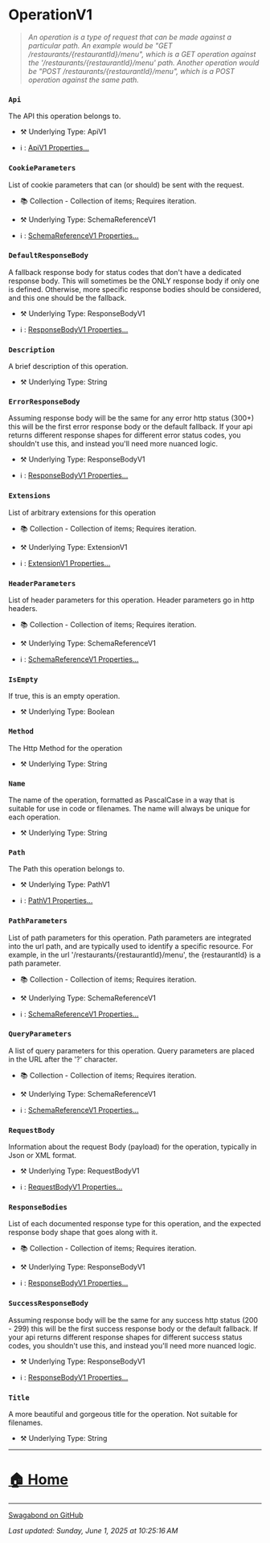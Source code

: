 # OperationV1

> *An operation is a type of request that can be made against a particular path. An example would be "GET /restaurants/{restaurantId}/menu", which is a GET operation against the '/restaurants/{restaurantId}/menu' path.  Another operation would be "POST /restaurants/{restaurantId}/menu", which is a POST operation against the same path.* 


### `Api`

The API this operation belongs to.



* ⚒️ Underlying Type: ApiV1

* ℹ️ : [ApiV1 Properties...](./ApiV1.md)



### `CookieParameters`

List of cookie parameters that can (or should) be sent with the request.


* 📚 Collection - Collection of items; Requires iteration.

* ⚒️ Underlying Type: SchemaReferenceV1

* ℹ️ : [SchemaReferenceV1 Properties...](./SchemaReferenceV1.md)



### `DefaultResponseBody`

A fallback response body for status codes that don't have a dedicated response body. This will sometimes be the ONLY response body if only one is defined.  Otherwise, more specific response bodies should be considered, and this one should be the fallback.



* ⚒️ Underlying Type: ResponseBodyV1

* ℹ️ : [ResponseBodyV1 Properties...](./ResponseBodyV1.md)



### `Description`

A brief description of this operation.



* ⚒️ Underlying Type: String



### `ErrorResponseBody`

Assuming response body will be the same for any error http status (300+) this will be the first error response body or the default fallback.              If your api returns different response shapes for different error status codes, you shouldn't use this, and instead you'll need more nuanced logic.



* ⚒️ Underlying Type: ResponseBodyV1

* ℹ️ : [ResponseBodyV1 Properties...](./ResponseBodyV1.md)



### `Extensions`

List of arbitrary extensions for this operation


* 📚 Collection - Collection of items; Requires iteration.

* ⚒️ Underlying Type: ExtensionV1

* ℹ️ : [ExtensionV1 Properties...](./ExtensionV1.md)



### `HeaderParameters`

List of header parameters for this operation.  Header parameters go in http headers.


* 📚 Collection - Collection of items; Requires iteration.

* ⚒️ Underlying Type: SchemaReferenceV1

* ℹ️ : [SchemaReferenceV1 Properties...](./SchemaReferenceV1.md)



### `IsEmpty`

If true, this is an empty operation.



* ⚒️ Underlying Type: Boolean



### `Method`

The Http Method for the operation



* ⚒️ Underlying Type: String



### `Name`

The name of the operation, formatted as PascalCase in a way that is suitable for use in code or filenames. The name will always be unique for each operation.



* ⚒️ Underlying Type: String



### `Path`

The Path this operation belongs to.



* ⚒️ Underlying Type: PathV1

* ℹ️ : [PathV1 Properties...](./PathV1.md)



### `PathParameters`

List of path parameters for this operation.  Path parameters are integrated into the url path, and are typically used to identify a specific resource. For example, in the url '/restaurants/{restaurantId}/menu', the {restaurantId} is a path parameter.


* 📚 Collection - Collection of items; Requires iteration.

* ⚒️ Underlying Type: SchemaReferenceV1

* ℹ️ : [SchemaReferenceV1 Properties...](./SchemaReferenceV1.md)



### `QueryParameters`

A list of query parameters for this operation.  Query parameters are placed in the URL after the '?' character.


* 📚 Collection - Collection of items; Requires iteration.

* ⚒️ Underlying Type: SchemaReferenceV1

* ℹ️ : [SchemaReferenceV1 Properties...](./SchemaReferenceV1.md)



### `RequestBody`

Information about the request Body (payload) for the operation, typically in Json or XML format.



* ⚒️ Underlying Type: RequestBodyV1

* ℹ️ : [RequestBodyV1 Properties...](./RequestBodyV1.md)



### `ResponseBodies`

List of each documented response type for this operation, and the expected response body shape that goes along with it.


* 📚 Collection - Collection of items; Requires iteration.

* ⚒️ Underlying Type: ResponseBodyV1

* ℹ️ : [ResponseBodyV1 Properties...](./ResponseBodyV1.md)



### `SuccessResponseBody`

Assuming response body will be the same for any success http status (200 - 299) this will be the first success response body or the default fallback.              If your api returns different response shapes for different success status codes, you shouldn't use this, and instead you'll need more nuanced logic.



* ⚒️ Underlying Type: ResponseBodyV1

* ℹ️ : [ResponseBodyV1 Properties...](./ResponseBodyV1.md)



### `Title`

A more beautiful and gorgeous title for the operation.  Not suitable for filenames.



* ⚒️ Underlying Type: String



___


# [🏠 Home](./ApiV1.md)


___

[Swagabond on GitHub](https://github.com/jordanbleu/swagabond)

*Last updated: Sunday, June 1, 2025 at 10:25:16 AM*
